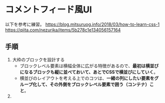 # コメントフィード風UI

以下を参考に練習。
https://blog.mitsuruog.info/2018/03/how-to-learn-css-1
https://qiita.com/nezurika/items/5b278c1e134056157164

## 手順

1. 大枠のブロックを設計する
    - ブロックレベル要素は横幅全体に広がる特徴があるので、**最初は横並びになるブロックも縦に並べておいて、あとでCSSで横並びにしていく**。
    - 横並びのレイアウトを考える上でのコツは、**一緒の列にしたい要素をグループ化して、その外側をブロックレベル要素で囲う（コンテナ）こと**。
2. 